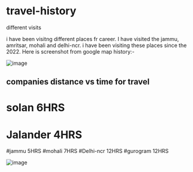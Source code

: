 # travel-history
different visits

i have been visitng different places fr career. I have visited the jammu, amritsar, mohali and delhi-ncr. i have been visiting these places since the 2022. Here is screenshot from google map history:-

![image](https://github.com/abbu697/travel-history/assets/44437275/030286ea-5394-427e-be43-b9c09a1eb48d)

## companies distance vs time for travel


# solan       6HRS
# Jalander    4HRS
#jammu        5HRS
#mohali       7HRS
#Delhi-ncr    12HRS
#gurogram      12HRS


![image](https://github.com/user-attachments/assets/2896e90d-b83e-46fa-a7d0-31bed70435e8)


